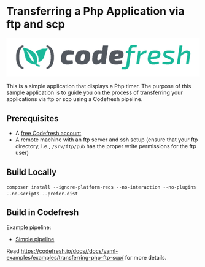# Transferring a Php Application via ftp and scp
![codefresh](flat-logo.png)

This is a simple application that displays a Php timer.  The purpose of this sample application is to guide you on the process of transferring your applications via ftp or scp using a Codefresh pipeline.

## Prerequisites

- A [free Codefresh account](https://codefresh.io/docs/docs/getting-started/create-a-codefresh-account/)
- A remote machine with an ftp server and ssh setup (ensure that your ftp directory, I.e., `/srv/ftp/pub` has the proper write permissions for the ftp user) 

## Build Locally

`composer install --ignore-platform-reqs --no-interaction --no-plugins --no-scripts --prefer-dist`

## Build in Codefresh

Example pipeline:

* [Simple pipeline](codefresh.yml)

Read https://codefresh.io/docs//docs/yaml-examples/examples/transferring-php-ftp-scp/ for more details.



